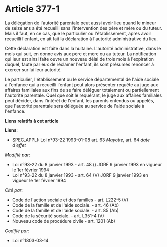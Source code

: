 # Article 377-1

La délégation de l'autorité parentale peut aussi avoir lieu quand le mineur de seize ans a été recueilli sans l'intervention
des père et mère ou du tuteur. Mais il faut, en ce cas, que le particulier ou l'établissement, après avoir recueilli
l'enfant, en ait fait la déclaration à l'autorité administrative du lieu.

Cette déclaration est faite dans la huitaine. L'autorité administrative, dans le mois qui suit, en donne avis aux père et
mère ou au tuteur. La notification qui leur est ainsi faite ouvre un nouveau délai de trois mois à l'expiration duquel, faute
par eux de réclamer l'enfant, ils sont présumés renoncer à exercer sur lui leur autorité.

Le particulier, l'établissement ou le service départemental de l'aide sociale à l'enfance qui a recueilli l'enfant peut alors
présenter requête au juge aux affaires familiales aux fins de se faire déléguer totalement ou partiellement l'autorité
parentale. Quel que soit le requérant, le juge aux affaires familiales peut décider, dans l'intérêt de l'enfant, les parents
entendus ou appelés, que l'autorité parentale sera déléguée au service de l'aide sociale à l'enfance.

**Liens relatifs à cet article**

**Liens**:

  - SPEC_APPLI: Loi n°93-22 1993-01-08 art. 63 *Mayotte*, art. 64 *date d'effet*

_Modifié par_:

  - Loi n°93-22 du 8 janvier 1993 - art. 48 () JORF 9 janvier 1993 en vigueur le 1er février 1994
  - Loi n°93-22 du 8 janvier 1993 - art. 64 (V) JORF 9 janvier 1993 en vigueur le 1er février 1994

_Cité par_:

  - Code de l'action sociale et des familles - art. L222-5 (V)
  - Code de la famille et de l'aide sociale. - art. 46 (Ab)
  - Code de la famille et de l'aide sociale. - art. 85 (Ab)
  - Code de la sécurité sociale. - art. L351-4 (V)
  - Nouveau code de procédure civile - art. 1201 (Ab)

_Codifié par_:

  - Loi n°1803-03-14
